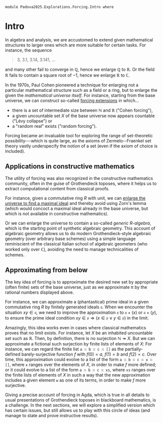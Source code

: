 ```
module Padova2025.Explorations.Forcing.Intro where
```

# Intro

In algebra and analysis, we are accustomed to extend given mathematical
structures to larger ones which are more suitable for certain tasks. For
instance, the sequence

> 3, 3.1, 3.14, 3.141, …

and many other fail to converge in ℚ, hence we enlarge ℚ to ℝ. Or the
field ℝ fails to contain a square root of $-1$, hence we enlarge ℝ to ℂ.

In the 1970s, Paul Cohen pioneered a technique for enlarging not a particular
mathematical structure such as a field or a ring, but to enlarge the given
the *mathematical universe itself*. For instance, starting from the base
universe, we can construct so-called
[forcing extensions](https://en.wikipedia.org/wiki/Forcing_(mathematics))
in which...

- there is a set of intermediate size between ℕ and ℝ ("Cohen forcing"),
- a given uncountable set $X$ of the base universe now appears countable ("Lévy collapse") or
- a "random real" exists ("random forcing").

Forcing became an invaluable tool for exploring the range of
set-theoretic possibility---which is quite large, as the axioms of
Zermelo--Fraenkel set theory vastly underspecify the notion of a set
(even if the axiom of choice is included).


## Applications in constructive mathematics

The utility of forcing was also recognized in the constructive
mathematics community, often in the guise of Grothendieck toposes,
where it helps us to extract computational content from classical
proofs.

For instance, given a commutative ring $R$ with unit, we can [enlarge
the universe to find a maximal ideal](https://github.com/iblech/constructive-maximal-ideals)
and thereby avoid using Zorn's lemma (which would concoct a maximal
ideal already in the base universe, but which is not available in
constructive mathematics).

Or we can enlarge the universe to contain a so-called *generic
$R$-algebra*, which is the starting point of synthetic algebraic
geometry. This account of algebraic geometry allows us to
do modern Grothendieck-style algebraic geometry (over arbitrary
base schemes) using a simple language reminiscient of the classical
Italian school of algebraic geometers (who worked only over ℂ),
avoiding the need to manage technicalities of schemes.


## Approximating from below

The key idea of forcing is to approximate the desired new set by
appropriate (often finite) sets of the base universe, just as we
approximate π by the rational numbers displayed above.

For instance, we can approximate a (phantastical) prime ideal in a
given commutative ring $R$ by finitely generated ideals
$\mathfrak{a}$. When we encounter the situation $xy ∈ \mathfrak{a}$,
we need to improve the approximation $\mathfrak{a}$ to $\mathfrak{a} +
(x)$ or $\mathfrak{a} + (y)$, to ensure the prime ideal condition
$xy ∈ \mathfrak{p} ⇒ (x ∈ \mathfrak{p} \vee y ∈ \mathfrak{p})$
in the limit.

Amazingly, this idea works even in cases where classical mathematics
proves that no limit exists. For instance, let $X$ be
an inhabited uncountable set such as $ℝ$. Then, by definition,
there is no surjection $ℕ ↠ X$. But we can approximate a fictional
such surjection by finite lists of elements of $X$: For instance,
we can regard the finite list `a ∷ b ∷ c ∷ []` as the partially-defined
barely-surjective function $f$ with $f(0) = a$, $f(1) = b$ and $f(2) = c$.
Over time, this approximation could evolve to a list of the form `a ∷ b ∷ c ∷ x ∷ []`,
where `x` ranges over the elements of $X$, in order to make $f$ more defined;
or it could evolve to a list of the form `a ∷ b ∷ c ∷ xs`, where `xs` ranges
over the finite lists of elements of $X$ in such a way that the new
approximation includes a given element `w` as one of its terms, in order
to make $f$ more surjective.

Giving a precise account of forcing in Agda, which is true in all
details to usual presentations of Grothendieck toposes in blackboard
mathematics, is a challenge. In the next sections, we will explore a
simplified version which has certain issues, but still allows us to
play with this circle of ideas (and manage to state and prove
instructive results).
